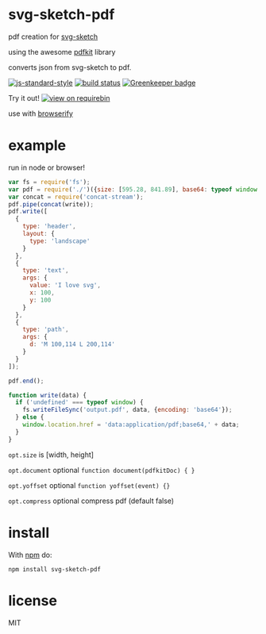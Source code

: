 # svg-sketch-pdf

pdf creation for [svg-sketch](https://github.com/jameskyburz/svg-sketch)

using the awesome [pdfkit](https://github.com/devongovett/pdfkit) library

converts json from svg-sketch to pdf.

[![js-standard-style](https://img.shields.io/badge/code_style-standard-brightgreen.svg)](https://github.com/feross/standard)
[![build status](https://api.travis-ci.org/JamesKyburz/svg-sketch-pdf.svg)](http://travis-ci.org/JamesKyburz/svg-sketch-pdf)
[![Greenkeeper badge](https://badges.greenkeeper.io/JamesKyburz/svg-sketch-pdf.svg)](https://greenkeeper.io/)

Try it out! [![view on requirebin](http://requirebin.com/badge.png)](http://requirebin.com/embed?gist=b4bd7115e66f79e0a841)

use with [browserify](http://browserify.org)

# example

run in node or browser!

``` js
var fs = require('fs');
var pdf = require('./')({size: [595.28, 841.89], base64: typeof window !== 'undefined'});
var concat = require('concat-stream');
pdf.pipe(concat(write));
pdf.write([
  {
    type: 'header',
    layout: {
      type: 'landscape'
    }
  },
  {
    type: 'text',
    args: {
      value: 'I love svg',
      x: 100,
      y: 100
    }
  },
  {
    type: 'path',
    args: {
      d: 'M 100,114 L 200,114'
    }
  }
]);

pdf.end();

function write(data) {
  if ('undefined' === typeof window) {
    fs.writeFileSync('output.pdf', data, {encoding: 'base64'});
  } else {
    window.location.href = 'data:application/pdf;base64,' + data;
  }
}
```

`opt.size` is [width, height]

`opt.document` optional `function document(pdfkitDoc) { }`

`opt.yoffset` optional `function yoffset(event) {}`

`opt.compress` optional compress pdf (default false)

# install

With [npm](https://npmjs.org) do:

```
npm install svg-sketch-pdf
```

# license

MIT
